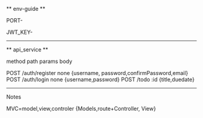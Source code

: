 ** env-guide **

PORT-

JWT_KEY-

_ _ _ _ _ _ 

** api_service **

method         path                        params    body

POST           /auth/register              none      {username, password,confirmPassword,email}
POST           /auth/login                 none      {username,password}
POST           /todo                       :id       {title,duedate}


_ _ _ _ _ _
Notes

MVC=model,view,controler {Models,route+Controller, View}